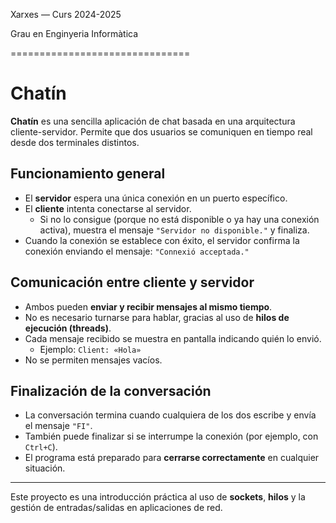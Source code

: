 Xarxes  —  Curs 2024-2025 

Grau en Enginyeria Informàtica 

===============================
# Chatín 

**Chatín** es una sencilla aplicación de chat basada en una arquitectura cliente-servidor. Permite que dos usuarios se comuniquen en tiempo real desde dos terminales distintos.

## Funcionamiento general

- El **servidor** espera una única conexión en un puerto específico.
- El **cliente** intenta conectarse al servidor.  
  - Si no lo consigue (porque no está disponible o ya hay una conexión activa), muestra el mensaje `"Servidor no disponible."` y finaliza.
- Cuando la conexión se establece con éxito, el servidor confirma la conexión enviando el mensaje: `"Connexió acceptada."`

## Comunicación entre cliente y servidor

- Ambos pueden **enviar y recibir mensajes al mismo tiempo**.
- No es necesario turnarse para hablar, gracias al uso de **hilos de ejecución (threads)**.
- Cada mensaje recibido se muestra en pantalla indicando quién lo envió.  
  - Ejemplo: `Client: «Hola»`
- No se permiten mensajes vacíos.

## Finalización de la conversación

- La conversación termina cuando cualquiera de los dos escribe y envía el mensaje `"FI"`.
- También puede finalizar si se interrumpe la conexión (por ejemplo, con `Ctrl+C`).
- El programa está preparado para **cerrarse correctamente** en cualquier situación.

---

Este proyecto es una introducción práctica al uso de **sockets**, **hilos** y la gestión de entradas/salidas en aplicaciones de red.
